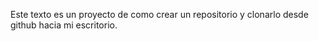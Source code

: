 Este texto es un proyecto de como crear un repositorio y clonarlo desde github hacia mi escritorio.

